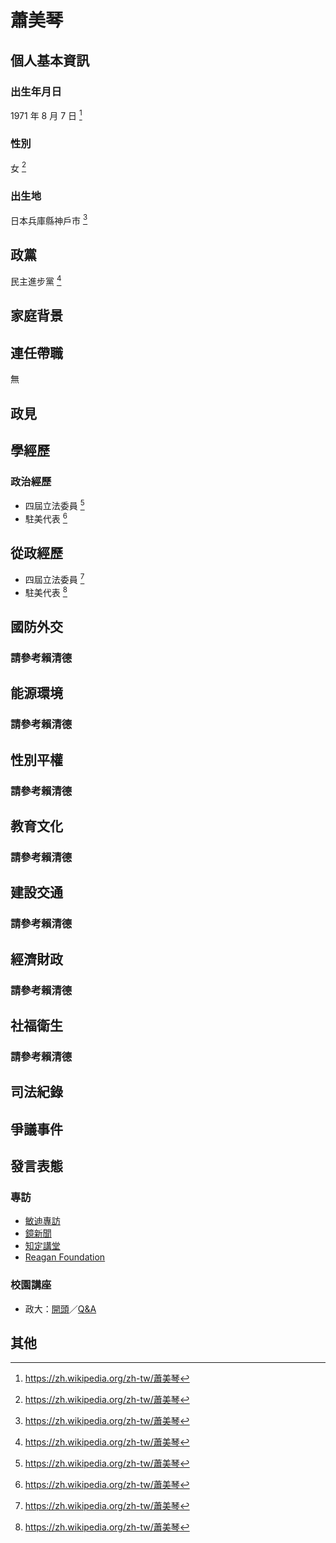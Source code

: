 # 蕭美琴

## 個人基本資訊

### 出生年月日 

1971 年 8 月 7 日 [^1]

### 性別

女 [^1]

### 出生地

日本兵庫縣神戶市 [^1]

[^1]: https://zh.wikipedia.org/zh-tw/蕭美琴

## 政黨

民主進步黨 [^1]

[^1]: https://zh.wikipedia.org/zh-tw/%E8%95%AD%E7%BE%8E%E7%90%B4

## 家庭背景

## 連任帶職

無

## 政見

## 學經歷

### 政治經歷

- 四屆立法委員 [^1]
- 駐美代表 [^1]

[^1]: https://zh.wikipedia.org/zh-tw/蕭美琴

## 從政經歷

- 四屆立法委員 [^1]
- 駐美代表 [^1]

[^1]: https://zh.wikipedia.org/zh-tw/蕭美琴

## 國防外交

### 請參考賴清德

## 能源環境

### 請參考賴清德

## 性別平權

### 請參考賴清德

## 教育文化

### 請參考賴清德

## 建設交通

### 請參考賴清德

## 經濟財政

### 請參考賴清德

## 社福衛生

### 請參考賴清德

## 司法紀錄

## 爭議事件

## 發言表態

### 專訪

- [敏迪專訪](https://www.youtube.com/watch?v=MfbV62jDA0s)
- [鏡新聞](https://www.youtube.com/watch?v=TDkMh__Q3I4)
- [知定講堂](https://www.youtube.com/watch?v=4pKghPwUSaE)
- [Reagan Foundation](https://www.youtube.com/watch?v=C0Z0A48O9VU)

### 校園講座

- 政大：[開頭](https://youtu.be/PZvg56-ezlM?t=280)／[Q&A](https://youtu.be/PZvg56-ezlM?t=2315)

## 其他
